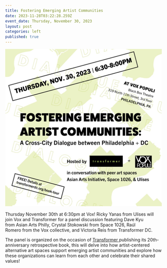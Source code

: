 ```yaml
---
title: Fostering Emerging Artist Communities
date: 2023-11-28T03:22:28.259Z
event_date: Thursday, November 30, 2023
layout: post
categories: left
published: true
---
```



![](/assets/img/screen-shot-2023-11-27-at-10.10.40-pm.png)

Thursday November 30th at 6:30pm at Vox! Ricky Yanas from Ulises will join Vox and Transformer for a panel discussion featuring Dave Kyu from Asian Arts Philly, Crystal Stokowski from Space 1026, Raúl Romero from the Vox collective, and Victoria Reis f﻿rom Transformer DC.

The panel is organized on the occasion of [Transformer ](https://www.transformerdc.org/)publishing its 20th-anniversary retrospective book, this will delve into how artist-centered alternative art spaces support emerging artist communities and explore how these organizations can learn from each other and celebrate their shared values!